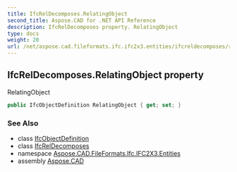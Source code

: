 ```yaml
---
title: IfcRelDecomposes.RelatingObject
second_title: Aspose.CAD for .NET API Reference
description: IfcRelDecomposes property. RelatingObject
type: docs
weight: 20
url: /net/aspose.cad.fileformats.ifc.ifc2x3.entities/ifcreldecomposes/relatingobject/
---
```

## IfcRelDecomposes.RelatingObject property

RelatingObject

```csharp
public IfcObjectDefinition RelatingObject { get; set; }
```

### See Also

* class [IfcObjectDefinition](../../ifcobjectdefinition/)
* class [IfcRelDecomposes](../)
* namespace [Aspose.CAD.FileFormats.Ifc.IFC2X3.Entities](../../ifcreldecomposes/)
* assembly [Aspose.CAD](../../../)


